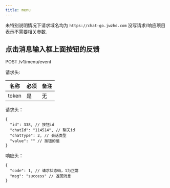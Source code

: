 ```yaml
---
title: menu
---
```


未特别说明情况下请求域名均为 `https://chat-go.jwzhd.com`
没写请求/响应项目表示不需要相关参数.  

## 点击消息输入框上面按钮的反馈

POST /v1/menu/event

请求头:  

|名称|必须|备注|
|-----|-----|-----|
|token|是|无|

请求头：

```JSONC
{
  "id": 338, // 按钮id
  "chatId": "114514", // 聊天id
  "chatType": 2, // 会话类型
  "value": "" // 按钮的值
}
```

响应头：

```JSONC
{
  "code": 1, // 请求状态码，1为正常
  "msg": "success" // 返回消息
}
```
